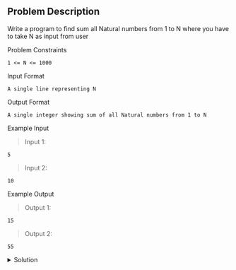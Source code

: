 ## Problem Description

Write a program to find sum all Natural numbers from 1 to N where you have to take N as input from user


Problem Constraints
```
1 <= N <= 1000
```


Input Format
```
A single line representing N
```


Output Format
```
A single integer showing sum of all Natural numbers from 1 to N
```


Example Input

>Input 1:
```
5
```

>Input 2:
```
10
```

Example Output

>Output 1:
```
15
```

>Output 2:
```
55
```

<details>
  <summary>Solution</summary>
    Solution is not yet added!